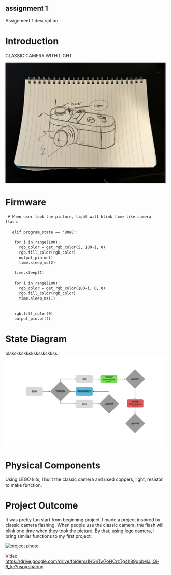 ## assignment 1
Assignment 1 description

# Introduction

CLASSIC CAMERA WITH LIGHT

![sketch](1st_Assignment_Sketch.jpg)

# Firmware
```
 # When user took the picture, light will blink time like camera flash.

   elif program_state == 'DONE':
    
    for i in range(100):
      rgb_color = get_rgb_color(i, 100-i, 0)
      rgb.fill_color(rgb_color)
      output_pin.on()
      time.sleep_ms(2)
      
    time.sleep(1)
    
    for i in range(100):
      rgb_color = get_rgb_color(100-i, 0, 0)
      rgb.fill_color(rgb_color)
      time.sleep_ms(1)
      
      
    rgb.fill_color(0)
    output_pin.off()
```
# State Diagram

blakskkskksksksskskkss:
![state diagram](Diagram_1st_Assignment.jpg)

# Physical Components

Using LEGO kits, I built the classic camera and used coppers, light, resistor to make function.

# Project Outcome

It was pretty fun start from beginning project. I made a project inspired by classic camera flashing. When people use the classic camera, the flash will blink one time when they took the picture. By that, using lego camera, I bring similar functions to my first project:

![project photo](1st_Assignment_HW1.jpg)


Video
https://drive.google.com/drive/folders/1HGnTw7oHCrzTg4h89gobelJjIQi-6_kc?usp=sharing
